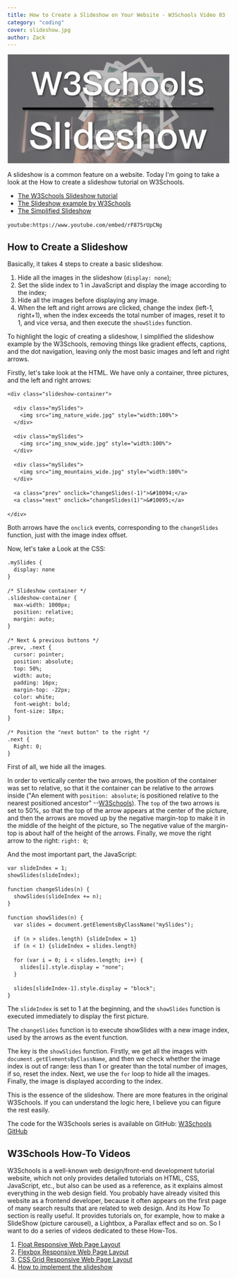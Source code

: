 ```yaml
---
title: How to Create a Slideshow on Your Website - W3Schools Video 03
category: "coding"
cover: slideshow.jpg
author: Zack
---
```


![slideshow](slideshow.jpg)

A slideshow is a common feature on a website. Today I'm going to take a look at the How to create a slideshow tutorial on W3Schools.

* [The W3Schools Slideshow tutorial](https://www.w3schools.com/howto/howto_js_slideshow.asp)
* [The Slideshow example by W3Schools](https://www.w3schools.com/howto/tryit.asp?filename=tryhow_js_slideshow)
* [The Simplified Slideshow](https://zacharychim.github.io/W3Schools/4_slideshow/)

`youtube:https://www.youtube.com/embed/rF875rUpCNg`

## How to Create a Slideshow

Basically, it takes 4 steps to create a basic slideshow.

1. Hide all the images in the slideshow (`display: none`);
2. Set the slide index to 1 in JavaScript and display the image according to the index;
3. Hide all the images before displaying any image.
4. When the left and right arrows are clicked, change the index (left-1, right+1), when the index exceeds the total number of images, reset it to 1, and vice versa, and then execute the `showSlides` function.

To highlight the logic of creating a slideshow, I simplified the slideshow example by the W3Schools, removing things like gradient effects, captions, and the dot navigation, leaving only the most basic images and left and right arrows.

Firstly, let's take look at the HTML. We have only a container, three pictures, and the left and right arrows:

```
<div class="slideshow-container">

  <div class="mySlides">
    <img src="img_nature_wide.jpg" style="width:100%">
  </div>

  <div class="mySlides">
    <img src="img_snow_wide.jpg" style="width:100%">
  </div>

  <div class="mySlides">
    <img src="img_mountains_wide.jpg" style="width:100%">
  </div>

  <a class="prev" onclick="changeSlides(-1)">&#10094;</a>
  <a class="next" onclick="changeSlides(1)">&#10095;</a>

</div>
```

Both arrows have the `onclick` events, corresponding to the `changeSlides` function, just with the image index offset.

Now, let's take a Look at the CSS:

```
.mySlides {
  display: none
}

/* Slideshow container */
.slideshow-container {
  max-width: 1000px;
  position: relative;
  margin: auto;
}

/* Next & previous buttons */
.prev, .next {
  cursor: pointer;
  position: absolute;
  top: 50%;
  width: auto;
  padding: 16px;
  margin-top: -22px;
  color: white;
  font-weight: bold;
  font-size: 18px;
}

/* Position the "next button" to the right */
.next {
  Right: 0;
}
```

First of all, we hide all the images.

In order to vertically center the two arrows, the position of the container was set to relative, so that it the container can be relative to the arrows inside ("An element with `position: absolute`; is positioned relative to the nearest positioned ancestor" --[W3Schools](https://www.w3schools.com/css/css_positioning.asp)). The `top` of the two arrows is set to 50%, so that the top of the arrow appears at the center of the picture, and then the arrows are moved up by the negative margin-top to make it in the middle of the height of the picture, so The negative value of the margin-top is about half of the height of the arrows. Finally, we move the right arrow to the right: `right: 0`;

And the most important part, the JavaScript:

```
var slideIndex = 1;
showSlides(slideIndex);

function changeSlides(n) {
  showSlides(slideIndex += n);
}

function showSlides(n) {
  var slides = document.getElementsByClassName("mySlides");
  
  if (n > slides.length) {slideIndex = 1}
  if (n < 1) {slideIndex = slides.length}
  
  for (var i = 0; i < slides.length; i++) {
    slides[i].style.display = "none";
  }

  slides[slideIndex-1].style.display = "block";
}
```

The `slideIndex` is set to 1 at the beginning, and the `showSlides` function is executed immediately to display the first picture.

The `changeSlides` function is to execute showSlides with a new image index, used by the arrows as the event function.

The key is the `showSlides` function. Firstly, we get all the images with `document.getElementsByClassName`, and then we check whether the image index is out of range: less than 1 or greater than the total number of images, if so, reset the index. Next, we use the `for` loop to hide all the images. Finally, the image is displayed according to the index.

This is the essence of the slideshow. There are more features in the original W3Schools. If you can understand the logic here, I believe you can  figure the rest easily.

The code for the W3Schools series is available on GitHub: [W3Schools GitHub](https://github.com/ZacharyChim/W3Schools)

## W3Schools How-To Videos

W3Schools is a well-known web design/front-end development tutorial website, which not only provides detailed tutorials on HTML, CSS, JavaScript, etc., but also can be used as a reference, as it explains almost everything in the web design field. You probably have already visited this website as a frontend developer, because it often appears on the first page of many search results that are related to web design. And its How To section is really useful. It provides tutorials on, for example, how to make a SlideShow (picture carousel), a Lightbox, a Parallax effect and so on. So I want to do a series of videos dedicated to these How-Tos.

1. [Float Responsive Web Page Layout](https://zacklive.com/w3schools-web-layout/)
2. [Flexbox Responsive Web Page Layout](https://zacklive.com/w3schools-flex/)
3. [CSS Grid Responsive Web Page Layout](https://zacklive.com/w3schools-grid/)
4. [How to implement the slideshow](https://zacklive.com/w3schools-slideshow/)